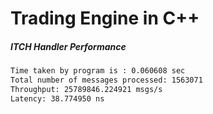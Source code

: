 # Trading Engine in C++

##### ITCH Handler Performance
```bash
Time taken by program is : 0.060608 sec
Total number of messages processed: 1563071
Throughput: 25789846.224921 msgs/s
Latency: 38.774950 ns
```